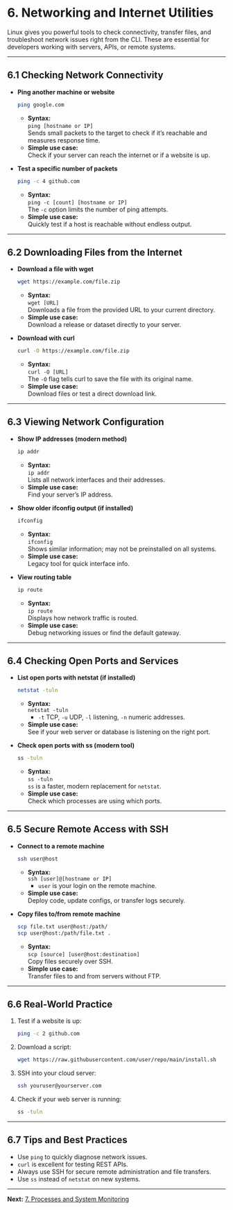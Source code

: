 # 6. Networking and Internet Utilities

Linux gives you powerful tools to check connectivity, transfer files, and troubleshoot network issues right from the CLI. These are essential for developers working with servers, APIs, or remote systems.

---

## 6.1 Checking Network Connectivity

- **Ping another machine or website**
  ```bash
  ping google.com
  ```
  - **Syntax:**  
    `ping [hostname or IP]`  
    Sends small packets to the target to check if it’s reachable and measures response time.  
  - **Simple use case:**  
    Check if your server can reach the internet or if a website is up.

- **Test a specific number of packets**
  ```bash
  ping -c 4 github.com
  ```
  - **Syntax:**  
    `ping -c [count] [hostname or IP]`  
    The `-c` option limits the number of ping attempts.
  - **Simple use case:**  
    Quickly test if a host is reachable without endless output.

---

## 6.2 Downloading Files from the Internet

- **Download a file with wget**
  ```bash
  wget https://example.com/file.zip
  ```
  - **Syntax:**  
    `wget [URL]`  
    Downloads a file from the provided URL to your current directory.
  - **Simple use case:**  
    Download a release or dataset directly to your server.

- **Download with curl**
  ```bash
  curl -O https://example.com/file.zip
  ```
  - **Syntax:**  
    `curl -O [URL]`  
    The `-O` flag tells curl to save the file with its original name.
  - **Simple use case:**  
    Download files or test a direct download link.

---

## 6.3 Viewing Network Configuration

- **Show IP addresses (modern method)**
  ```bash
  ip addr
  ```
  - **Syntax:**  
    `ip addr`  
    Lists all network interfaces and their addresses.
  - **Simple use case:**  
    Find your server’s IP address.

- **Show older ifconfig output (if installed)**
  ```bash
  ifconfig
  ```
  - **Syntax:**  
    `ifconfig`  
    Shows similar information; may not be preinstalled on all systems.
  - **Simple use case:**  
    Legacy tool for quick interface info.

- **View routing table**
  ```bash
  ip route
  ```
  - **Syntax:**  
    `ip route`  
    Displays how network traffic is routed.
  - **Simple use case:**  
    Debug networking issues or find the default gateway.

---

## 6.4 Checking Open Ports and Services

- **List open ports with netstat (if installed)**
  ```bash
  netstat -tuln
  ```
  - **Syntax:**  
    `netstat -tuln`  
    - `-t` TCP, `-u` UDP, `-l` listening, `-n` numeric addresses.
  - **Simple use case:**  
    See if your web server or database is listening on the right port.

- **Check open ports with ss (modern tool)**
  ```bash
  ss -tuln
  ```
  - **Syntax:**  
    `ss -tuln`  
    `ss` is a faster, modern replacement for `netstat`.
  - **Simple use case:**  
    Check which processes are using which ports.

---

## 6.5 Secure Remote Access with SSH

- **Connect to a remote machine**
  ```bash
  ssh user@host
  ```
  - **Syntax:**  
    `ssh [user]@[hostname or IP]`
    - `user` is your login on the remote machine.
  - **Simple use case:**  
    Deploy code, update configs, or transfer logs securely.

- **Copy files to/from remote machine**
  ```bash
  scp file.txt user@host:/path/
  scp user@host:/path/file.txt .
  ```
  - **Syntax:**  
    `scp [source] [user@host:destination]`  
    Copy files securely over SSH.
  - **Simple use case:**  
    Transfer files to and from servers without FTP.

---

## 6.6 Real-World Practice

1. Test if a website is up:
   ```bash
   ping -c 2 github.com
   ```
2. Download a script:
   ```bash
   wget https://raw.githubusercontent.com/user/repo/main/install.sh
   ```
3. SSH into your cloud server:
   ```bash
   ssh youruser@yourserver.com
   ```
4. Check if your web server is running:
   ```bash
   ss -tuln
   ```

---

## 6.7 Tips and Best Practices

- Use `ping` to quickly diagnose network issues.
- `curl` is excellent for testing REST APIs.
- Always use SSH for secure remote administration and file transfers.
- Use `ss` instead of `netstat` on new systems.

---

**Next:** [7. Processes and System Monitoring](./07-processes-and-system-monitoring_Version2.md)
